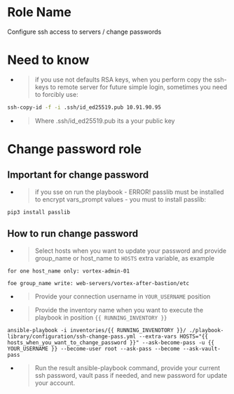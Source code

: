 Role Name
=========

Configure ssh access to servers / change passwords

# Need to know

- > if you use not defaults RSA keys, when you perform copy the ssh-keys to remote server for future simple login, sometimes you need to forcibly use:

```bash
ssh-copy-id -f -i .ssh/id_ed25519.pub 10.91.90.95
```

- > Where .ssh/id_ed25519.pub its a your public key

# Change password role

## Important for change password

- > if you sse on run the playbook - ERROR! passlib must be installed to encrypt vars_prompt values - you must to install passlib:

``pip3 install passlib``

## How to run change password

- > Select hosts when you want to update your password and provide group_name or host_name to ``` HOSTS ``` extra variable, as example 

``` for one host_name only: vortex-admin-01 ```

``` foe group_name write: web-servers/vortex-after-bastion/etc ```

- > Provide your connection username in ``` YOUR_USERNAME ``` position

- > Provide the inventory name when you want to execute the playbook in position ``` {{ RUNNING_INVENTORY }} ```

``` ansible-playbook -i inventories/{{ RUNNING_INVENOTORY }}/ ./playbook-library/configuration/ssh-change-pass.yml --extra-vars HOSTS="{{ hosts_when_you_want_to_change_password }}" --ask-become-pass -u {{ YOUR_USERNAME }} --become-user root --ask-pass --become --ask-vault-pass ```

- > Run the result ansible-playbook command, provide your current ssh password, vault pass if needed, and new password for update your account.
